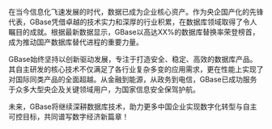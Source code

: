 在当今信息化飞速发展的时代，数据已成为企业核心资产。作为央企国产化的先锋代表，GBase凭借卓越的技术实力和深厚的行业积累，在数据库领域取得了令人瞩目的成就。根据最新数据显示，GBase以高达XX%的数据库替换率荣登榜首，成为推动国产数据库替代进程的重要力量。

GBase始终坚持以创新驱动发展，专注于打造安全、稳定、高效的数据库产品。其自主研发的核心技术不仅满足了各行业复杂多变的应用需求，更在性能上实现了对国际同类产品的全面超越。从金融到能源，从政务到电信，GBase已成功服务于众多大型央企及关键领域用户，为国家信息安全保驾护航。

未来，GBase将继续深耕数据库技术，助力更多中国企业实现数字化转型与自主可控目标，共同谱写数字经济新篇章！